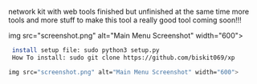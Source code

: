 network kit with web tools finished but unfinished at the same time more tools and more stuff to make this tool a really good tool coming soon!!!

img src="screenshot.png" alt="Main Menu Screenshot" width="600">



```bash
 install setup file: sudo python3 setup.py 
 How To install: sudo git clone https://github.com/biskit069/xp 

img src="screenshot.png" alt="Main Menu Screenshot" width="600">

